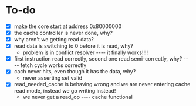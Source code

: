 # To-do
- [x] make the core start at address 0x80000000
- [x] the cache controller is never done, why?
- [x] why aren't we getting read data?
- [x] read data is switching to 0 before it is read, why?
    - problem is in conflict resolver
---- it finally works!!!!
- [x] first instruction read correctly, second one read semi-correctly, why?
---- fetch cycle works correctly
- [x] cach never hits, even though it has the data, why?
    - never asserting set valid
- [x] read_needed_cache is behaving wrong and we are never entering cache read mode, instead we go writing instead!
    - we never get a read_op
---- cache functional
